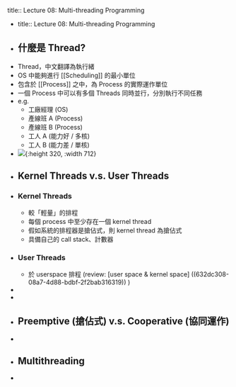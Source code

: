 title:: Lecture 08: Multi-threading Programming

- title:: Lecture 08: Multi-threading Programming
- ## 什麼是 Thread?
- Thread，中文翻譯為執行緒
- OS 中能夠進行 [[Scheduling]] 的最小單位
- 包含於 [[Process]] 之中，為 Process 的實際運作單位
- 一個 Process 中可以有多個 Threads 同時並行，分別執行不同任務
- e.g.
	- 工廠經理 (OS)
	- 產線班 A (Process)
	- 產線班 B (Process)
	- 工人 A (能力好 / 多核)
	- 工人 B (能力差 / 單核)
- ![](https://upload.wikimedia.org/wikipedia/commons/thumb/2/25/Concepts-_Program_vs._Process_vs._Thread.jpg/400px-Concepts-_Program_vs._Process_vs._Thread.jpg){:height 320, :width 712}
- ## Kernel Threads v.s. User Threads
- ### Kernel Threads
	- 較「輕量」的排程
	- 每個 process 中至少存在一個 kernel thread
	- 假如系統的排程器是搶佔式，則 kernel thread 為搶佔式
	- 具備自己的 call stack、計數器
- ### User Threads
	- 於 userspace 排程 (review: [user space & kernel space] ((632dc308-08a7-4d88-bdbf-2f2bab316319)) )
-
-
- ## Preemptive (搶佔式) v.s. Cooperative (協同運作)
-
- ## Multithreading
-